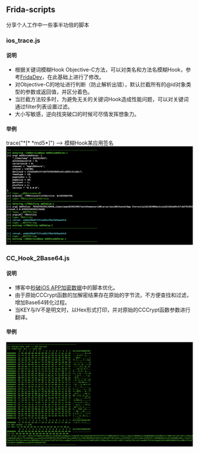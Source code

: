 ## Frida-scripts
分享个人工作中一些事半功倍的脚本
### ios_trace.js
#### 说明
* 根据关键词模糊Hook Objective-C方法，可以对类名和方法名模糊Hook，参考[FridaDev](https://github.com/houugen/FridaDev)，在此基础上进行了修改。
* 对Objective-C的地址进行判断（防止解析出错），默认拦截所有的@id对象类型的参数或返回值，并区分着色。
* 当拦截方法较多时，为避免无关的关键词Hook造成性能问题，可以对关键词通过filter列表设置过滤。
* 大小写敏感，逆向找突破口的时候可尽情发挥想象力。
#### 举例
trace("\*[\* \*md5\*]") --> 模糊Hook某应用签名
![](./Images/trace_md5.png)

### CC_Hook_2Base64.js
#### 说明
* 博客中[秒破iOS APP加密数据](https://la0s.github.io/2018/12/07/iOS_Crypto/)中的脚本优化。  
* 由于原始CCCrypt函数的加解密结果存在原始的字节流，不方便查找和过滤，增加Base64转化过程。
* 当KEY与IV不是明文时，以Hex形式打印，并对原始的CCCrypt函数参数进行翻译。
#### 举例
![](./Images/CC_Hook_2Base64.png)
